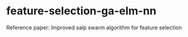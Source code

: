 # feature-selection-ga-elm-nn

Reference paper: Improved salp swarm algorithm for feature selection
